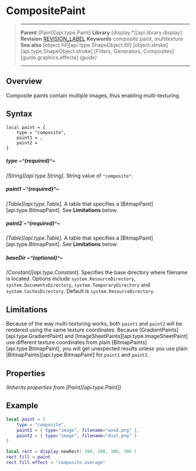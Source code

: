 # CompositePaint

> --------------------- ------------------------------------------------------------------------------------------
> __Parent__            [Paint][api.type.Paint]
> __Library__           [display.*][api.library.display]
> __Revision__          [REVISION_LABEL](REVISION_URL)
> __Keywords__          composite paint, multitexture
> __See also__          [object.fill][api.type.ShapeObject.fill]
>						[object.stroke][api.type.ShapeObject.stroke]
>                       [Filters, Generators, Composites][guide.graphics.effects] _(guide)_
> --------------------- ------------------------------------------------------------------------------------------


## Overview

Composite paints contain multiple images, thus enabling multi-texturing.

## Syntax

``````
local paint = {
    type = "composite",
    paint1 = ,
    paint2 =
}
``````

##### type ~^(required)^~
_[String][api.type.String]._ String value of `"composite"`.

##### paint1 ~^(required)^~
_[Table][api.type.Table]._ A table that specifies a [BitmapPaint][api.type.BitmapPaint]. See __Limitations__ below.

##### paint2 ~^(required)^~
_[Table][api.type.Table]._ A table that specifies a [BitmapPaint][api.type.BitmapPaint]. See __Limitations__ below.

##### baseDir ~^(optional)^~
_[Constant][api.type.Constant]._ Specifies the base directory where filename is located. Options include `system.ResourceDirectory`, `system.DocumentsDirectory`, `system.TemporaryDirectory` and `system.CachesDirectory`. Default is `system.ResourceDirectory`.

## Limitations

Because of the way multi-texturing works, both `paint1` and `paint2` will be rendered using the same texture coordinates. Because [GradientPaints][api.type.GradientPaint] and [ImageSheetPaints][api.type.ImageSheetPaint] use different texture coordinates from plain [BitmapPaints][api.type.BitmapPaint], you will get unexpected results unless you use plain [BitmapPaints][api.type.BitmapPaint] for `paint1` and `paint2`. 

## Properties

_(Inherits properties from [Paint][api.type.Paint])_

## Example

``````lua
local paint = {
    type = "composite",
    paint1 = { type="image", filename="wood.png" },
    paint2 = { type="image", filename="dust.png" }
}

local rect = display.newRect( 200, 200, 300, 300 )
rect.fill = paint
rect.fill.effect = "composite.average"
``````
